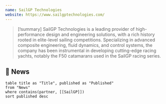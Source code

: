```yaml
---
name: SailGP Technologies
website: https://www.sailgptechnologies.com/
---
```


>[!summary]
>SailGP Technologies is a leading provider of high-performance design and engineering solutions, with a rich history rooted in elite-level sailing competitions. Specializing in advanced composite engineering, fluid dynamics, and control systems, the company has been instrumental in developing cutting-edge racing yachts, notably the F50 catamarans used in the SailGP racing series.

## 📰 News
```dataview
table title as "Title", published as "Published"
from "News"
where contains(partner, [[SailGP]])
sort published desc
```
